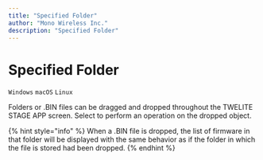 ```yaml
---
title: "Specified Folder"
author: "Mono Wireless Inc."
description: "Specified Folder"
---
```

# Specified Folder

`Windows` `macOS` `Linux` 

Folders or .BIN files can be dragged and dropped throughout the TWELITE STAGE APP screen. Select to perform an operation on the dropped object.

{% hint style="info" %}
When a .BIN file is dropped, the list of firmware in that folder will be displayed with the same behavior as if the folder in which the file is stored had been dropped.
{% endhint %}



